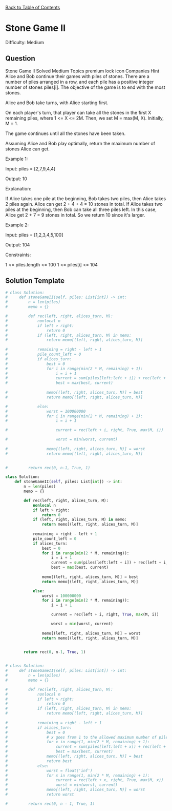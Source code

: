 [Back to Table of Contents](../../README.md)

# Stone Game II
Difficulty: Medium

## Question
Stone Game II
Solved
Medium
Topics
premium lock icon
Companies
Hint
Alice and Bob continue their games with piles of stones. There are a number of piles arranged in a row, and each pile has a positive integer number of stones piles[i]. The objective of the game is to end with the most stones.

Alice and Bob take turns, with Alice starting first.

On each player's turn, that player can take all the stones in the first X remaining piles, where 1 <= X <= 2M. Then, we set M = max(M, X). Initially, M = 1.

The game continues until all the stones have been taken.

Assuming Alice and Bob play optimally, return the maximum number of stones Alice can get.

 

Example 1:

Input: piles = [2,7,9,4,4]

Output: 10

Explanation:

If Alice takes one pile at the beginning, Bob takes two piles, then Alice takes 2 piles again. Alice can get 2 + 4 + 4 = 10 stones in total.
If Alice takes two piles at the beginning, then Bob can take all three piles left. In this case, Alice get 2 + 7 = 9 stones in total.
So we return 10 since it's larger.

Example 2:

Input: piles = [1,2,3,4,5,100]

Output: 104

 

Constraints:

1 <= piles.length <= 100
1 <= piles[i] <= 104

## Solution Template
```python
# class Solution:
#     def stoneGameII(self, piles: List[int]) -> int:
#         n = len(piles)
#         memo = {}

#         def rec(left, right, alices_turn, M):
#             nonlocal n
#             if left > right:
#                 return 0
#             if (left, right, alices_turn, M) in memo:
#                 return memo[(left, right, alices_turn, M)]
            
#             remaining = right - left + 1
#             pile_count_left = 0
#             if alices_turn:
#                 best = 0
#                 for i in range(min(2 * M, remaining) + 1):
#                     i = i + 1
#                     current = sum(piles[left:left + i]) + rec(left + i, right, False, max(M, i))
#                     best = max(best, current)
                
#                 memo[(left, right, alices_turn, M)] = best
#                 return memo[(left, right, alices_turn, M)]

#             else:
#                 worst = 100000000
#                 for i in range(min(2 * M, remaining) + 1):
#                     i = i + 1

#                     current = rec(left + i, right, True, max(M, i))

#                     worst = min(worst, current)
                
#                 memo[(left, right, alices_turn, M)] = worst
#                 return memo[(left, right, alices_turn, M)]

        
#         return rec(0, n-1, True, 1)

class Solution:
    def stoneGameII(self, piles: List[int]) -> int:
        n = len(piles)
        memo = {}

        def rec(left, right, alices_turn, M):
            nonlocal n
            if left > right:
                return 0
            if (left, right, alices_turn, M) in memo:
                return memo[(left, right, alices_turn, M)]
            
            remaining = right - left + 1
            pile_count_left = 0
            if alices_turn:
                best = 0
                for i in range(min(2 * M, remaining)):
                    i = i + 1
                    current = sum(piles[left:left + i]) + rec(left + i, right, False, max(M, i))
                    best = max(best, current)
                
                memo[(left, right, alices_turn, M)] = best
                return memo[(left, right, alices_turn, M)]

            else:
                worst = 100000000
                for i in range(min(2 * M, remaining)):
                    i = i + 1

                    current = rec(left + i, right, True, max(M, i))

                    worst = min(worst, current)
                
                memo[(left, right, alices_turn, M)] = worst
                return memo[(left, right, alices_turn, M)]

        
        return rec(0, n-1, True, 1)


# class Solution:
#     def stoneGameII(self, piles: List[int]) -> int:
#         n = len(piles)
#         memo = {}

#         def rec(left, right, alices_turn, M):
#             nonlocal n
#             if left > right:
#                 return 0
#             if (left, right, alices_turn, M) in memo:
#                 return memo[(left, right, alices_turn, M)]
            
#             remaining = right - left + 1
#             if alices_turn:
#                 best = 0
#                 # x goes from 1 to the allowed maximum number of piles.
#                 for x in range(1, min(2 * M, remaining) + 1):
#                     current = sum(piles[left:left + x]) + rec(left + x, right, False, max(M, x))
#                     best = max(best, current)
#                 memo[(left, right, alices_turn, M)] = best
#                 return best
#             else:
#                 worst = float('inf')
#                 for x in range(1, min(2 * M, remaining) + 1):
#                     current = rec(left + x, right, True, max(M, x))
#                     worst = min(worst, current)
#                 memo[(left, right, alices_turn, M)] = worst
#                 return worst

#         return rec(0, n - 1, True, 1)
```
